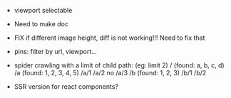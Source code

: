 - viewport selectable

- Need to make doc

- FIX if different image height, diff is not working!!! Need to fix that



- pins: filter by url, viewport...

- spider crawling with a limit of child path: (eg: limit 2)
    /     (found: a, b, c, d)
    /a    (found: 1, 2, 3, 4, 5)
    /a/1
    /a/2
    no /a/3
    /b    (found: 1, 2, 3)
    /b/1
    /b/2




- SSR version for react components?
